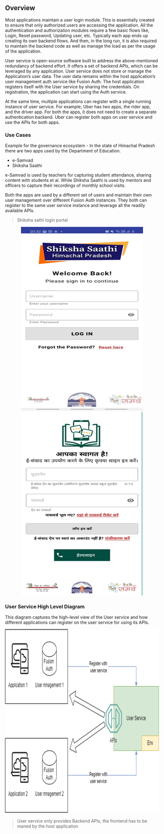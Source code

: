 ## Overview

Most applications maintain a user login module. This is essentially created to ensure that only authorized users are accessing the application. All the authentication and authorization modules require a few basic flows like, Login, Reset password, Updating user, etc. Typically each app ends up creating its own backend flows. And then, in the long run, it is also required to maintain the backend code as well as manage the load as per the usage of the application.

User service is open-source software built to address the above-mentioned redundancy of backend effort. It offers a set of backend APIs, which can be leveraged by any application. User service does not store or manage the Application’s user data. The user data remains within the host application’s user management auth service like Fusion Auth. The host application registers itself with the User service by sharing the credentials. On registration, the application can start using the Auth service.

At the same time, multiple applications can register with a single running instance of user service. For example, Uber has two apps, the rider app, and the driver app. For both the apps, it does not need to create a separate authentication backend. Uber can register both apps on user service and use the APIs for both apps.

### Use Cases

Example for the governance ecosystem - In the state of Himachal Pradesh there are two apps used by the Department of Education. 

- e-Samvad  
- Shiksha Saathi

e-Samvad is used by teachers for capturing student attendance, sharing content with students et al. While Shiksha Saathi is used by mentors and officers to capture their recordings of monthly school visits.

Both the apps are used by a different set of users and maintain their own user management over different Fusion Auth instances. They both can register to the same user service instance and leverage all the readily available APIs.

> Shiksha sathi login portal

<p align="middle">
<img src="images/sathi-login.jpg" width="400" height="600" />
<img src="images/esamwad-login.jpg" width="400" height="600"/>
</p>


### User Service High Level Diagram

This diagram captures the high-level view of the User service and how different applications can register on the user service for using its APIs.

<p align="center">
<img src="images/User-service_HLD.png" width="800" height="600"/>
</p>

>User service only provides Backend APIs, the frontend has to be maned by the host application

